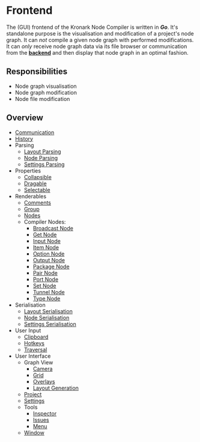 # Frontend

The (GUI) frontend of the Kronark Node Compiler is written in ***Go***. It's standalone purpose is the visualisation and modification of a project's node graph. It can *not* compile a given node graph with performed modifications. It can *only* receive node graph data via its file browser or communication from the [**backend**](../backend/backend.md) and then display that node graph in an optimal fashion.

## Responsibilities

- Node graph visualisation
- Node graph modification
- Node file modification

## Overview

- [Communication](./communication/communication.md)
- [History](./history/history.md)
- Parsing
    - [Layout Parsing](./layout_file_format/parsing.md)
    - [Node Parsing](./node_file_format/parsing.md)
    - [Settings Parsing](./settings_file_format/parsing.md)
- Properties
    - [Collapsible](./properties/collapsible/collapsible.md)
    - [Dragable](./properties/dragable/dragable.md)
    - [Selectable](./properties/selectable/selectable.md)
- Renderables
    - [Comments](./renderables/comments/comment.md)
    - [Group](./renderables/groups/group.md)
    - [Nodes](./renderables/nodes/node.md)
    - Compiler Nodes:
        - [Broadcast Node](./renderables/nodes/compiler_nodes/broadcast.md)
        - [Get Node](./renderables/nodes/compiler_nodes/get.md)
        - [Input Node](./renderables/nodes/compiler_nodes/input.md)
        - [Item Node](./renderables/nodes/compiler_nodes/item.md)
        - [Option Node](./renderables/nodes/compiler_nodes/option.md)
        - [Output Node](./renderables/nodes/compiler_nodes/output.md)
        - [Package Node](./renderables/nodes/compiler_nodes/package.md)
        - [Pair Node](./renderables/nodes/compiler_nodes/pair.md)
        - [Port Node](./renderables/nodes/compiler_nodes/port.md)
        - [Set Node](./renderables/nodes/compiler_nodes/set.md)
        - [Tunnel Node](./renderables/nodes/compiler_nodes/tunnel.md)
        - [Type Node](./renderables/nodes/compiler_nodes/type.md)
- Serialisation
    - [Layout Serialisation](./layout_file_format/serialisation.md)
    - [Node Serialisation](./node_file_format/serialisation.md)
    - [Settings Serialisation](./settings_file_format/serialisation.md)
- User Input
    - [Clipboard](./user_input/clipboard/clipboard.md)
    - [Hotkeys](./user_input/hotkeys/hotkeys.md)
    - [Traversal](./user_input/traversal/traversal.md)
- User Interface
    - Graph View
        - [Camera](./user_interface/graph_view/camera/camera.md)
        - [Grid](./user_interface/graph_view/grid/grid.md)
        - [Overlays](./user_interface/graph_view/overlays/overlays.md)
        - [Layout Generation](./layout_file_format/generation.md)
    - [Project](./user_interface/project/project.md)
    - [Settings](./user_interface/settings/settings.md)
    - Tools
        - [Inspector](./user_interface/tools/inspector/inspector.md)
        - [Issues](./user_interface/tools/issues/issues.md)
        - [Menu](./user_interface/tools/menu/menu.md)
    - [Window](./user_interface/window/window.md)
